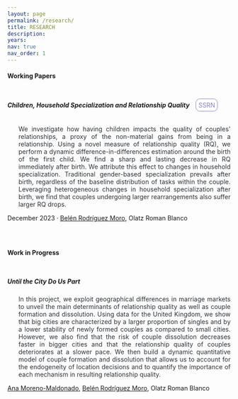 ```yaml
---
layout: page
permalink: /research/
title: RESEARCH
description: 
years: 
nav: true
nav_order: 1
---
```


<style>
  .container .jumbotron {
    padding-top: 10px; /* Adjust as needed */
    padding-bottom: 10px; /* Adjust as needed */
  }

  .btn-ssrn {
    display: inline-block;
    padding: 5px 5px; /* Adjust padding as needed */
    background-color: #ffffff; /* Same as background color */
    color: #8e7bd0; /* Button text color */
    text-decoration: none;
    border: 1.5px solid #8e7bd0; /* Button border color */
    border-radius: 10px; /* Make borders round */
    font-size: 14px;
    margin-left: 10px; /* Adjust margin as needed */
  }

  .btn-ssrn:hover {
    background-color: #e5e1f4; /* Hover background color */
  }
</style>

<h4><strong>Working Papers</strong></h4>

<div class="container">
<div class="jumbotron">
  <h5 style="display: inline-block;"><strong>Children, Household Specialization and Relationship Quality</strong></h5>
  <a href="https://your-ssrn-link.com" target="_blank" class="btn-ssrn">SSRN</a>

  <p style="text-align: justify; margin-left: 25px; color: #2c3237">
    We investigate how having children impacts the quality of couples' relationships, a proxy of the non-material gains from being in a relationship. Using a novel measure of relationship quality (RQ), we perform a dynamic difference-in-differences estimation around the birth of the first child. We find a sharp and lasting decrease in RQ immediately after birth. We attribute this effect to changes in household specialization. Traditional gender-based specialization prevails after birth, regardless of the baseline distribution of tasks within the couple. Leveraging heterogeneous changes in household specialization after birth, we find that couples undergoing larger rearrangements also suffer larger RQ drops.
  </p>

  <p>December 2023 · <a target="_blank" href="https://sites.google.com/view/belrodoro/about-me">Belén Rodríguez Moro</a>, Olatz Roman Blanco</p>
</div>
</div>

<br>

<h4><strong>Work in Progress</strong></h4>

<div class="container">
<div class="jumbotron">
  <h5><strong>Until the City Do Us Part</strong></h5>

  <p style="text-align: justify; margin-left: 25px; color: #2c3237">
    In this project, we exploit geographical differences in marriage markets to unveil the main determinants of relationship quality as well as couple formation and dissolution. Using data for the United Kingdom, we show that big cities are characterized by a larger proportion of singles and by a lower stability of newly formed couples as compared to small cities. However, we also find that the risk of couple dissolution decreases faster in bigger cities and that the relationship quality of couples deteriorates at a slower pace. We then build a dynamic quantitative model of couple formation and dissolution that allows us to account for the endogeneity of location decisions and to quantify the importance of each mechanism in resulting relationship quality.
  </p>

  <p><a target="_blank" href="https://sites.google.com/view/ana-moreno-maldonado/main?authuser=0">Ana Moreno-Maldonado</a>, <a target="_blank" href="https://sites.google.com/view/belrodoro/about-me">Belén Rodríguez Moro</a>, Olatz Roman Blanco</p>
</div>
</div>


